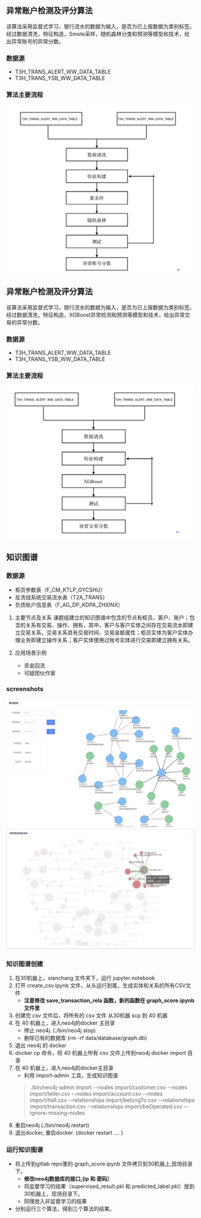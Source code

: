 ## 异常账户检测及评分算法
该算法采用监督式学习，银行流水的数据为输入，是否为已上报数据为类别标签。经过数据清洗，特征构造，Smote采样，随机森林分类和预测等模型和技术，给出异常账号的异常分数。

### 数据源
- T3H_TRANS_ALERT_WW_DATA_TABLE
- T3H_TRANS_YSB_WW_DATA_TABLE


### 算法主要流程
![account](screenshots/account.png)


## 异常账户检测及评分算法
该算法采用监督式学习，银行流水的数据为输入，是否为已上报数据为类别标签。经过数据清洗，特征构造，XGBoost异常检测和预测等模型和技术，给出异常交易的异常分数。


### 数据源
- T3H_TRANS_ALERT_WW_DATA_TABLE
- T3H_TRANS_YSB_WW_DATA_TABLE


### 算法主要流程
![account](screenshots/transation.png)


## 知识图谱

### 数据源
- 柜员参数表（F_CM_KTLP_GYCSHU）
- 反洗钱系统交易流水表（T2A_TRANS）
- 负债账户信息表（F_AG_DP_KDPA_ZHXINX）

1. 主要节点及关系
课题组建立的知识图谱中包含的节点有柜员、客户、账户；包含的关系有交易、操作、拥有，其中，客户与客户实体之间存在交易流水即建立交易关系，交易关系具有交易时间、交易金额属性；柜员实体为客户实体办理业务即建立操作关系；客户实体使用过账号实体进行交易即建立拥有关系。

2. 应用场景示例
    - 资金回流
    - 可疑团伙作案


### screenshots
![](screenshots/1.png)
![](screenshots/2.png)


### 知识图谱创建
1. 在30机器上，xianchang 文件夹下，运行 jupyter notebook
2. 打开 create_csv.ipynb 文件，从头运行到尾，生成实体和关系的所有CSV文件
    - **注意修改 save_transaction_rela 函数，新的函数在 graph_score.ipynb 文件里**
3. 创建完 csv 文件后，将所有的 csv 文件 从30机器 scp 到 40 机器
4. 在 40 机器上，进入neo4j的docker 主目录
    - 停止 neo4j.  (./bin/neo4j stop)
    - 删除已有的数据库 (rm -rf data/database/graph.db) 
5. 退出 neo4j 的 docker
6. docker cp 命令，将 40 机器上所有 csv 文件上传到neo4j docker import 目录
7. 在 40 机器上，进入neo4j的docker主目录
    - 利用 import-admin 工具，生成知识图谱
    > ./bin/neo4j-admin import --nodes import/customer.csv --nodes import/teller.csv --nodes import/account.csv --nodes import/hall.csv --relationships import/belongTo.csv --relationships import/transaction.csv --relationships import/beOperated.csv --ignore-missing-nodes
8. 重启neo4j (./bin/neo4j restart)
9. 退出docker, 重启docker. (docker restart .... )


### 运行知识图谱
- 将上传到gitlab repo里的 graph_score.ipynb 文件拷贝到30机器上,现场目录下。
    - **修改neo4j数据库的接口,(ip 和 密码）**
    - 将监督学习的结果（supervised_result.pkl 和 predicted_label.pkl）放到30机器上，现场目录下。
    - 同理放入非监督学习的结果
- 分别运行三个算法，得到三个算法的结果。